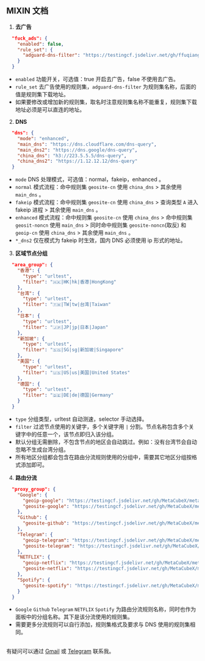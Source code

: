 ## MIXIN 文档

1. **去广告**
```json
  "fuck_ads": {
    "enabled": false,
    "rule_set": {
      "adguard-dns-filter": "https://testingcf.jsdelivr.net/gh/ffuqiangg/sing-box-adsruleset@main/rule/adguard-dns-filter.srs"
    }
  }
```
- `enabled` 功能开关，可选值：true 开启去广告，false 不使用去广告。
- `rule_set` 去广告使用的规则集，`adguard-dns-filter` 为规则集名称，后面的值是规则集下载地址。
- 如果要修改或增加新的规则集，取名时注意规则集名称不能重复，规则集下载地址必须是可以直连的地址。

2. **DNS**
```json
  "dns": {
    "mode": "enhanced",
    "main_dns": "https://dns.cloudflare.com/dns-query",
    "main_dns2": "https://dns.google/dns-query",
    "china_dns": "h3://223.5.5.5/dns-query",
    "china_dns2": "https://1.12.12.12/dns-query"
  }
```
- `mode` DNS 处理模式，可选值：normal，fakeip，enhanced 。
- `normal` 模式流程：命中规则集 `geosite-cn` 使用 `china_dns` > 其余使用 `main_dns` 。
- `fakeip` 模式流程：命中规则集 `geosite-cn` 使用 `china_dns` > 查询类型 `A` 进入 fakeip 进程 > 其余使用 `main_dns` 。
- `enhanced` 模式流程：命中规则集 `geosite-cn` 使用 `china_dns` > 命中规则集 `geosit-noncn` 使用 `main_dns` > 同时命中规则集 `geosite-noncn`(取反) 和 `geoip-cn` 使用 `china_dns` > 其余使用 `main_dns` 。
- `*_dns2` 仅在模式为 fakeip 时生效，国内 DNS 必须使用 ip 形式的地址。

3. **区域节点分组**
```json
  "area_group": {
    "香港": {
      "type": "urltest",
      "filter": "🇭🇰|HK|hk|香港|HongKong"
    },
    "台湾": {
      "type": "urltest",
      "filter": "🇹🇼|TW|tw|台湾|Taiwan"
    },
    "日本": {
      "type": "urltest",
      "filter": "🇯🇵|JP|jp|日本|Japan"
    },
    "新加坡": {
      "type": "urltest",
      "filter": "🇸🇬|SG|sg|新加坡|Singapore"
    },
    "美国": {
      "type": "urltest",
      "filter": "🇺🇸|US|us|美国|United States"
    },
    "德国": {
      "type": "urltest",
      "filter": "🇩🇪|DE|de|德国|Germany"
    }
  }
```
- `type` 分组类型，urltest 自动测速，selector 手动选择。
- `filter` 过滤节点使用的关键字，多个关键字用 `|` 分割。节点名称包含多个关键字中的任意一个，该节点即归入该分组。
- 默认分组无需删除，不包含节点的地区会自动跳过。例如：没有台湾节会自动忽略不生成台湾分组。
- 所有地区分组都会包含在路由分流规则使用的分组中，需要其它地区分组按格式添加即可。

4. **路由分流**
```json
  "proxy_group": {
    "Google": {
      "geoip-google": "https://testingcf.jsdelivr.net/gh/MetaCubeX/meta-rules-dat@sing/geo/geoip/google.srs",
      "geosite-google": "https://testingcf.jsdelivr.net/gh/MetaCubeX/meta-rules-dat@sing/geo/geosite/google.srs"
    },
    "Github": {
      "geosite-github": "https://testingcf.jsdelivr.net/gh/MetaCubeX/meta-rules-dat@sing/geo/geosite/github.srs"
    },
    "Telegram": {
      "geoip-telegram": "https://testingcf.jsdelivr.net/gh/MetaCubeX/meta-rules-dat@sing/geo/geoip/telegram.srs",
      "geosite-telegram": "https://testingcf.jsdelivr.net/gh/MetaCubeX/meta-rules-dat@sing/geo/geosite/telegram.srs"
    },
    "NETFLIX": {
      "geoip-netflix": "https://testingcf.jsdelivr.net/gh/MetaCubeX/meta-rules-dat@sing/geo/geoip/netflix.srs",
      "geosite-netflix": "https://testingcf.jsdelivr.net/gh/MetaCubeX/meta-rules-dat@sing/geo/geosite/netflix.srs"
    },
    "Spotify": {
      "geosite-spotify": "https://testingcf.jsdelivr.net/gh/MetaCubeX/meta-rules-dat@sing/geo/geosite/spotify.srs"
    }
  }
```
- `Google` `Github` `Telegram` `NETFLIX` `Spotify` 为路由分流规则名称，同时也作为面板中的分组名称。其下是该分流使用的规则集。
- 需要更多分流规则可以自行添加，规则集格式及要求与 DNS 使用的规则集相同。

##

有疑问可以通过 [Gmail](mailto:ffuiangg@gmail.com) 或 [Telegram](https://t.me/ffuqiangg) 联系我。  